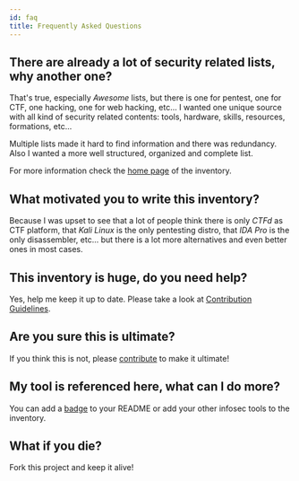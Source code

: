 ```yaml
---
id: faq
title: Frequently Asked Questions
---
```

## There are already a lot of security related lists, why another one?

That's true, especially *Awesome* lists, but there is one for pentest, one for CTF, one hacking, one for web hacking, etc... I wanted one unique source with all kind of security related contents: tools, hardware, skills, resources, formations, etc...

Multiple lists made it hard to find information and there was redundancy. Also I wanted a more well structured, organized and complete list.

For more information check the [home page](https://inventory.raw.pm/index.html) of the inventory.

## What motivated you to write this inventory?

Because I was upset to see that a lot of people think there is only *CTFd* as CTF platform, that *Kali Linux* is the only pentesting distro, that *IDA Pro* is the only disassembler, etc... but there is a lot more alternatives and even better ones in most cases.

## This inventory is huge, do you need help?

Yes, help me keep it up to date. Please take a look at [Contribution Guidelines](add.md).

## Are you sure this is ultimate?

If you think this is not, please [contribute](add.md) to make it ultimate!

## My tool is referenced here, what can I do more?

You can add a [badge](https://inventory.raw.pm/features.html#badges) to your README or add your other infosec tools to the inventory.

## What if you die?

Fork this project and keep it alive!
